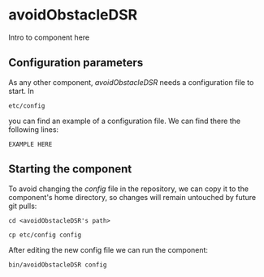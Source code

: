 # avoidObstacleDSR
Intro to component here


## Configuration parameters
As any other component, *avoidObstacleDSR* needs a configuration file to start. In
```
etc/config
```
you can find an example of a configuration file. We can find there the following lines:
```
EXAMPLE HERE
```

## Starting the component
To avoid changing the *config* file in the repository, we can copy it to the component's home directory, so changes will remain untouched by future git pulls:

```
cd <avoidObstacleDSR's path> 
```
```
cp etc/config config
```

After editing the new config file we can run the component:

```
bin/avoidObstacleDSR config
```
